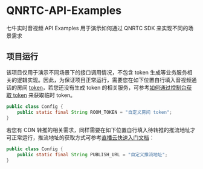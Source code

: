 # QNRTC-API-Examples

七牛实时音视频 API Examples 用于演示如何通过 QNRTC SDK 来实现不同的场景需求

## 项目运行

该项目仅用于演示不同场景下的接口调用情况，不包含 token 生成等业务服务相关的逻辑实现。因此，为保证项目正常运行，需要您在如下位置自行填入音视频通话的房间 [token](https://developer.qiniu.com/rtc/9909/the-rtc-basic-concept#4)，若您还没有生成 token 的相关服务，可参考[如何通过控制台获取 token](https://developer.qiniu.com/rtc/9858/applist#4) 来获取临时 token。

```java
public class Config {
    public static final String ROOM_TOKEN = "自定义房间 token";
}
```

若您有 CDN 转推的相关需求，同样需要在如下位置自行填入待转推的推流地址才可正常运行，推流地址的获取方式可参考[直播云快速入门文档](https://developer.qiniu.com/pili/1221/the-console-quick-start)：

```java
public class Config {
    public static final String PUBLISH_URL = "自定义推流地址";
}
```